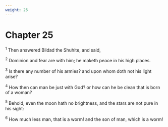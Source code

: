 ```yaml
---
weight: 25
---
```


# Chapter 25

<sup>1</sup> Then answered Bildad the Shuhite, and said, 

<sup>2</sup> Dominion and fear are with him; he maketh peace in his high places. 

<sup>3</sup> Is there any number of his armies? and upon whom doth not his light arise? 

<sup>4</sup> How then can man be just with God? or how can he be clean that is born of a woman? 

<sup>5</sup> Behold, even the moon hath no brightness, and the stars are not pure in his sight: 

<sup>6</sup> How much less man, that is a worm! and the son of man, which is a worm! 


